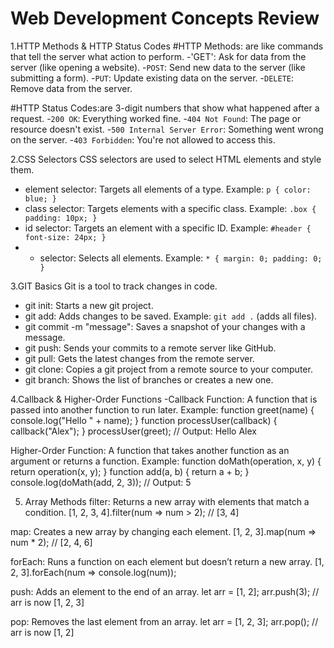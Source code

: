 # Web Development Concepts Review

1.HTTP Methods & HTTP Status Codes
#HTTP Methods: are like commands that tell the server what action to perform. -'GET': Ask for data from the server (like opening a website). -`POST`: Send new data to the server (like submitting a form). -`PUT`: Update existing data on the server. -`DELETE`: Remove data from the server.

#HTTP Status Codes:are 3-digit numbers that show what happened after a request. -`200 OK`: Everything worked fine. -`404 Not Found`: The page or resource doesn't exist. -`500 Internal Server Error`: Something went wrong on the server. -`403 Forbidden`: You're not allowed to access this.


2.CSS Selectors
CSS selectors are used to select HTML elements and style them.
- element selector: Targets all elements of a type. Example: `p { color: blue; }`
- class selector: Targets elements with a specific class. Example: `.box { padding: 10px; }`
- id selector: Targets an element with a specific ID. Example: `#header { font-size: 24px; }`
- * selector: Selects all elements. Example: `* { margin: 0; padding: 0; }`


3.GIT Basics
Git is a tool to track changes in code.
- git init: Starts a new git project.
- git add: Adds changes to be saved. Example: `git add .` (adds all files).
- git commit -m "message": Saves a snapshot of your changes with a message.
- git push: Sends your commits to a remote server like GitHub.
- git pull: Gets the latest changes from the remote server.
- git clone: Copies a git project from a remote source to your computer.
- git branch: Shows the list of branches or creates a new one.


4.Callback & Higher-Order Functions
-Callback Function: A function that is passed into another function to run later.
Example:
function greet(name) {
console.log("Hello " + name);
}
function processUser(callback) {
callback("Alex");
}
processUser(greet); // Output: Hello Alex

Higher-Order Function: A function that takes another function as an argument or returns a function.
Example:
function doMath(operation, x, y) {
return operation(x, y);
}
function add(a, b) {
return a + b;
}
console.log(doMath(add, 2, 3)); // Output: 5


5. Array Methods
filter: Returns a new array with elements that match a condition.
[1, 2, 3, 4].filter(num => num > 2); // [3, 4]

map: Creates a new array by changing each element.
[1, 2, 3].map(num => num \* 2); // [2, 4, 6]

forEach: Runs a function on each element but doesn’t return a new array.
[1, 2, 3].forEach(num => console.log(num));

push: Adds an element to the end of an array.
let arr = [1, 2];
arr.push(3); // arr is now [1, 2, 3]

pop: Removes the last element from an array.
let arr = [1, 2, 3];
arr.pop(); // arr is now [1, 2]

